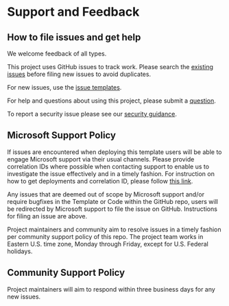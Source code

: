 # Support and Feedback

## How to file issues and get help  

We welcome feedback of all types.

This project uses GitHub issues to track work. Please search the [existing issues](https://github.com/Azure/missionlz/issues) before filing new issues to avoid duplicates.

For new issues, use the [issue templates](https://github.com/Azure/missionlz/issues/new/choose).

For help and questions about using this project, please submit a [question](https://github.com/Azure/missionlz/issues/new?assignees=&labels=question&template=question.md&title=).

To report a security issue please see our [security guidance](https://github.com/Azure/missionlz/SECURITY.md).

## Microsoft Support Policy  

If issues are encountered when deploying this template users will be able to engage Microsoft support via their usual channels. Please provide correlation IDs where possible when contacting support to enable us to investigate the issue effectively and in a timely fashion. For instruction on how to get deployments and correlation ID, please follow [this link](https://docs.microsoft.com/en-us/azure/azure-resource-manager/templates/deployment-history?tabs=azure-portal#get-deployments-and-correlation-id).

Any issues that are deemed out of scope by Microsoft support and/or require bugfixes in the Template or Code within the GitHub repo, users will be redirected by Microsoft support to file the issue on GitHub. Instructions for filing an issue are above.

Project maintainers and community aim to resolve issues in a timely fashion per community support policy of this repo. The project team works in Eastern U.S. time zone, Monday through Friday, except for U.S. Federal holidays.

## Community Support Policy

Project maintainers will aim to respond within three business days for any new issues.
